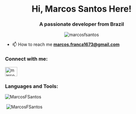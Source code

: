 <h1 align="center">Hi, Marcos Santos Here!</h1>
<h3 align="center">A passionate developer from Brazil</h3>

<p align="center"> <img src="https://komarev.com/ghpvc/?username=marcosfsantos&label=Profile%20views&color=0e75b6&style=flat" alt="marcosfsantos" /> </p>

- 📫 How to reach me **marcos.franca1673@gmail.com**

<h3 align="left">Connect with me:</h3>
<p align="left">
<a href="https://linkedin.com/in/marcosfssantos" target="blank"><img align="center" src="https://raw.githubusercontent.com/rahuldkjain/github-profile-readme-generator/master/src/images/icons/Social/linked-in-alt.svg" alt="marcosfssantos" height="30" width="40" /></a>
</p>

<h3 align="left">Languages and Tools:</h3>

<p><img align="center" src="https://github-readme-stats.vercel.app/api/top-langs?username=MarcosFSantos&theme=highcontrast&show_icons=true&locale=en&layout=compact" alt="MarcosFSantos" /></p>

<p>&nbsp;<img align="center" src="https://github-readme-stats.vercel.app/api?username=MarcosFSantos&theme=highcontrast&show_icons=true&show_icons=true&locale=en" alt="MarcosFSantos" /></p>
